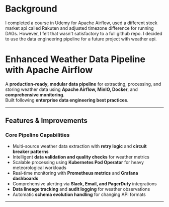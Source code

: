 # Background

I completed a course in Udemy for Apache Airflow, used a different stock market api called Rakuten and adjusted timezone difference for running DAGs. However, I felt that wasn't satisfactory to a full github repo. I decided to use the data engineering pipeline for a future project with weather api. 

# Enhanced Weather Data Pipeline with Apache Airflow

A **production-ready, modular data pipeline** for extracting, processing, and storing weather data using **Apache Airflow, MinIO, Docker**, and **comprehensive monitoring**.  
Built following **enterprise data engineering best practices**.

---

## Features & Improvements

### Core Pipeline Capabilities
- Multi-source weather data extraction with **retry logic** and **circuit breaker patterns**  
- Intelligent **data validation and quality checks** for weather metrics  
- Scalable processing using **Kubernetes Pod Operator** for heavy meteorological workloads  
- Real-time monitoring with **Prometheus metrics** and **Grafana dashboards**  
- Comprehensive alerting via **Slack, Email, and PagerDuty** integrations  
- **Data lineage tracking** and **audit logging** for weather observations  
- Automatic **schema evolution handling** for changing API formats  

---


